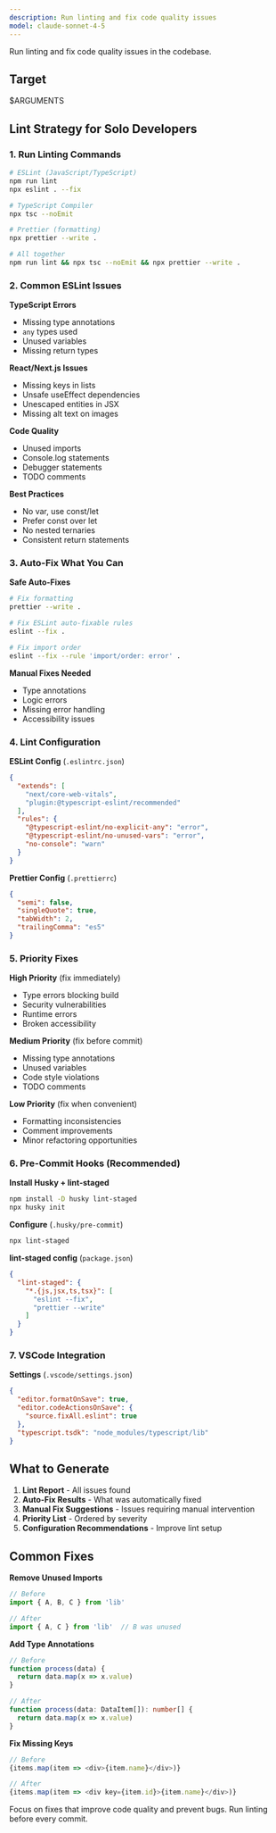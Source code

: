 ```yaml
---
description: Run linting and fix code quality issues
model: claude-sonnet-4-5
---
```


Run linting and fix code quality issues in the codebase.

## Target

$ARGUMENTS

## Lint Strategy for Solo Developers

### 1. **Run Linting Commands**

```bash
# ESLint (JavaScript/TypeScript)
npm run lint
npx eslint . --fix

# TypeScript Compiler
npx tsc --noEmit

# Prettier (formatting)
npx prettier --write .

# All together
npm run lint && npx tsc --noEmit && npx prettier --write .
```

### 2. **Common ESLint Issues**

**TypeScript Errors**
- Missing type annotations
- `any` types used
- Unused variables
- Missing return types

**React/Next.js Issues**
- Missing keys in lists
- Unsafe useEffect dependencies
- Unescaped entities in JSX
- Missing alt text on images

**Code Quality**
- Unused imports
- Console.log statements
- Debugger statements
- TODO comments

**Best Practices**
- No var, use const/let
- Prefer const over let
- No nested ternaries
- Consistent return statements

### 3. **Auto-Fix What You Can**

**Safe Auto-Fixes**
```bash
# Fix formatting
prettier --write .

# Fix ESLint auto-fixable rules
eslint --fix .

# Fix import order
eslint --fix --rule 'import/order: error' .
```

**Manual Fixes Needed**
- Type annotations
- Logic errors
- Missing error handling
- Accessibility issues

### 4. **Lint Configuration**

**ESLint Config** (`.eslintrc.json`)
```json
{
  "extends": [
    "next/core-web-vitals",
    "plugin:@typescript-eslint/recommended"
  ],
  "rules": {
    "@typescript-eslint/no-explicit-any": "error",
    "@typescript-eslint/no-unused-vars": "error",
    "no-console": "warn"
  }
}
```

**Prettier Config** (`.prettierrc`)
```json
{
  "semi": false,
  "singleQuote": true,
  "tabWidth": 2,
  "trailingComma": "es5"
}
```

### 5. **Priority Fixes**

**High Priority** (fix immediately)
- Type errors blocking build
- Security vulnerabilities
- Runtime errors
- Broken accessibility

**Medium Priority** (fix before commit)
- Missing type annotations
- Unused variables
- Code style violations
- TODO comments

**Low Priority** (fix when convenient)
- Formatting inconsistencies
- Comment improvements
- Minor refactoring opportunities

### 6. **Pre-Commit Hooks** (Recommended)

**Install Husky + lint-staged**
```bash
npm install -D husky lint-staged
npx husky init
```

**Configure** (`.husky/pre-commit`)
```bash
npx lint-staged
```

**lint-staged config** (`package.json`)
```json
{
  "lint-staged": {
    "*.{js,jsx,ts,tsx}": [
      "eslint --fix",
      "prettier --write"
    ]
  }
}
```

### 7. **VSCode Integration**

**Settings** (`.vscode/settings.json`)
```json
{
  "editor.formatOnSave": true,
  "editor.codeActionsOnSave": {
    "source.fixAll.eslint": true
  },
  "typescript.tsdk": "node_modules/typescript/lib"
}
```

## What to Generate

1. **Lint Report** - All issues found
2. **Auto-Fix Results** - What was automatically fixed
3. **Manual Fix Suggestions** - Issues requiring manual intervention
4. **Priority List** - Ordered by severity
5. **Configuration Recommendations** - Improve lint setup

## Common Fixes

**Remove Unused Imports**
```typescript
// Before
import { A, B, C } from 'lib'

// After
import { A, C } from 'lib'  // B was unused
```

**Add Type Annotations**
```typescript
// Before
function process(data) {
  return data.map(x => x.value)
}

// After
function process(data: DataItem[]): number[] {
  return data.map(x => x.value)
}
```

**Fix Missing Keys**
```typescript
// Before
{items.map(item => <div>{item.name}</div>)}

// After
{items.map(item => <div key={item.id}>{item.name}</div>)}
```

Focus on fixes that improve code quality and prevent bugs. Run linting before every commit.

